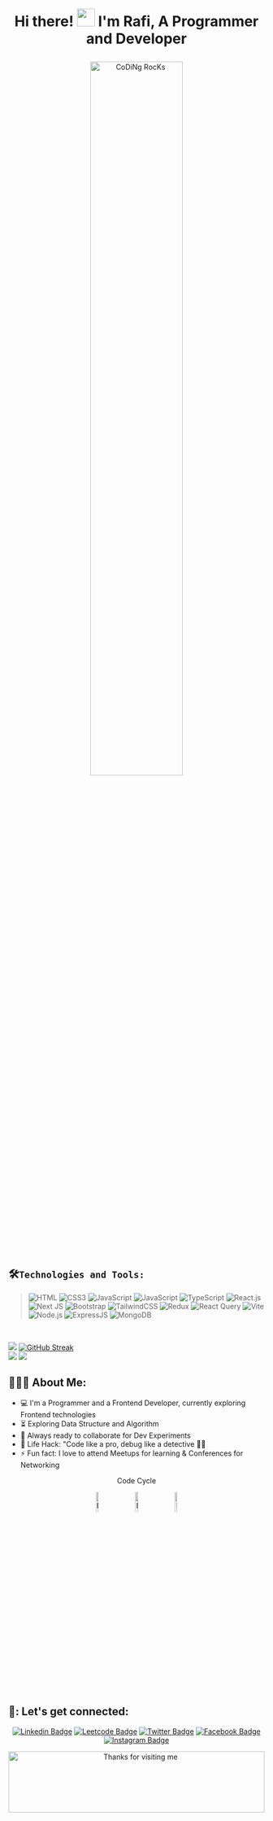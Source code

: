 <div align="center">
 <h1>Hi there! <img src="https://github.com/TheDudeThatCode/TheDudeThatCode/blob/master/Assets/Hi.gif" width="35" /> I'm Rafi, A Programmer and Developer <p></p></h1>
<img src="https://github.com/SP-XD/SP-XD/blob/main/images/dev-working_rounded.gif?raw=true" href="https://github.com/sp-xd" alt="CoDiNg RocKs"  width="60%"/><br> 
</div>




## 🛠️`Technologies and Tools:`
> ![HTML](https://img.shields.io/badge/HTML5-E34F26?style=flat-square&logo=html5&logoColor=white)
> ![CSS3](https://img.shields.io/badge/CSS3-1572B6?style=flat-square&logo=css3&logoColor=white)
> ![JavaScript](https://img.shields.io/badge/JavaScript-F7DF1E?style=flat-square&logo=javascript&logoColor=black)
> ![JavaScript](https://img.shields.io/badge/C++-F34B7D?style=flat-square&logo=cplusplus&logoColor=pink)
> ![TypeScript](https://img.shields.io/badge/TypeScript-007ACC?style=flat-square&logo=typescript&logoColor=white)
> ![React.js](https://img.shields.io/badge/React.js-0081CB?style=flat-square&logo=react&logoColor=61DAFB)
> ![Next JS](https://img.shields.io/badge/Next-black?style=flat-square&logo=next.js&logoColor=white)
> ![Bootstrap](https://img.shields.io/badge/Bootstrap-563D7C?style=flat-square&logo=bootstrap&logoColor=white)
> ![TailwindCSS](https://img.shields.io/badge/Tailwind_CSS-38B2AC?style=flat-square&logo=tailwind-css&logoColor=white)
> ![Redux](https://img.shields.io/badge/Redux-593D88?style=flat-square&logo=redux&logoColor=white)
> ![React Query](https://img.shields.io/badge/-React%20Query-FF4154?style=flat-square&logo=react%20query&logoColor=white)
> ![Vite](https://img.shields.io/badge/Vite-593D88?style=flat-square&logo=vite&logoColor=white)
> ![Node.js](https://img.shields.io/badge/Node.js-43853D?style=flat-square&logo=node.js&logoColor=white)
> ![ExpressJS](https://img.shields.io/badge/Express.js-404D59?style=flat-square)
> ![MongoDB](https://img.shields.io/badge/MongoDB-4EA94B?style=flat-square&logo=mongodb&logoColor=white)

<br/>



![](http://github-profile-summary-cards.vercel.app/api/cards/profile-details?username=sabkat-ahmed-rafi&theme=algolia)
[![GitHub Streak](https://streak-stats.demolab.com?user=sabkat-ahmed-rafi&theme=algolia&hide_border=true)](https://git.io/streak-stats) <br>
![](http://github-profile-summary-cards.vercel.app/api/cards/repos-per-language?username=sabkat-ahmed-rafi&theme=algolia)
![](http://github-profile-summary-cards.vercel.app/api/cards/stats?username=sabkat-ahmed-rafi&theme=algolia)


<h2 align="left">👨🏻‍💻 About Me:</h2>

- :computer: I'm a Programmer and a Frontend Developer, currently exploring Frontend technologies
- :hourglass_flowing_sand: Exploring Data Structure and Algorithm
- :rocket: Always ready to collaborate for Dev Experiments
- :dart: Life Hack: "Code like a pro, debug like a detective 🕵️‍♂️
- :zap: Fun fact: I love to attend Meetups for learning & Conferences for Networking<br>



<p align="center">Code Cycle<p>
<div align="center">
<img src="https://raw.githubusercontent.com/Tarikul-Islam-Anik/Animated-Fluent-Emojis/master/Emojis/Smilies/Face%20with%20Spiral%20Eyes.png" width="10%" alt="Broken system!"/>
&nbsp;&nbsp;&nbsp;&nbsp;&nbsp;
<img src="https://raw.githubusercontent.com/Tarikul-Islam-Anik/Animated-Fluent-Emojis/master/Emojis/Smilies/Relieved%20Face.png" width="10%" alt="It's working!"/>
&nbsp;&nbsp;&nbsp;&nbsp;&nbsp;
<img src="https://raw.githubusercontent.com/Tarikul-Islam-Anik/Animated-Fluent-Emojis/master/Emojis/Smilies/Astonished%20Face.png" width="10%" alt="It's working but you don't know how!"/><br>  
<div/>

<h2 align="left">👊: Let's get connected:</h2>

[![Linkedin Badge](https://img.shields.io/badge/-sabkatahmedrafi-blue?style=flat-square&logo=Linkedin&logoColor=white&link=https://www.linkedin.com/in/imsivram1999/)](https://www.linkedin.com/in/sabkat-ahmed-rafi/) [![Leetcode Badge](https://img.shields.io/badge/-sabkatahmedrafi-#FFA61D?style=flat-square&logo=LeetCode&logoColor=#0E0E18&link=https://www.leetcode.com/in/imsivram1999/)](https://www.linkedin.com/in/sabkat-ahmed-rafi/) [![Twitter Badge](https://img.shields.io/twitter/url?url=https%3A%2F%2Fx.com%2FSabkatAhmedRafi)](https://x.com/SabkatAhmedRafi) [![Facebook Badge](https://img.shields.io/badge/-@SabkatAhmedRafi-3b5998?style=flat-square&labelColor=3b5998&logo=facebook&logoColor=white&link=https://www.facebook.com/jonnalagadda.shivaram)](https://www.facebook.com/sabkatahmedrafi/) [![Instagram Badge](https://img.shields.io/badge/-sabkatahmedrafi-D7008A?style=flat-square&labelColor=D7008A&logo=Instagram&logoColor=white&link=https://www.instagram.com/itz.me____p.r.i.n.c.e_____/)](https://www.instagram.com/sabkatahmedrafi/)

<img height="120" alt="Thanks for visiting me" width="100%" src="https://raw.githubusercontent.com/BrunnerLivio/brunnerlivio/master/images/marquee.svg" />
<!-- [![Linkedin Badge](https://img.shields.io/badge/-Sivram.tech-blueviolet?style=flat-square&logo=appveyor&logoColor=white&link=https://sivram.tech/)](https://sivram.tech/) -->
